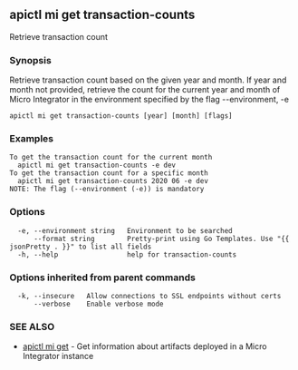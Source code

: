 ## apictl mi get transaction-counts

Retrieve transaction count

### Synopsis

Retrieve transaction count based on the given year and month.
If year and month not provided, retrieve the count for the current year and month of Micro Integrator in the environment specified by the flag --environment, -e

```
apictl mi get transaction-counts [year] [month] [flags]
```

### Examples

```
To get the transaction count for the current month
  apictl mi get transaction-counts -e dev
To get the transaction count for a specific month
  apictl mi get transaction-counts 2020 06 -e dev
NOTE: The flag (--environment (-e)) is mandatory
```

### Options

```
  -e, --environment string   Environment to be searched
      --format string        Pretty-print using Go Templates. Use "{{ jsonPretty . }}" to list all fields
  -h, --help                 help for transaction-counts
```

### Options inherited from parent commands

```
  -k, --insecure   Allow connections to SSL endpoints without certs
      --verbose    Enable verbose mode
```

### SEE ALSO

* [apictl mi get](apictl_mi_get.md)	 - Get information about artifacts deployed in a Micro Integrator instance

